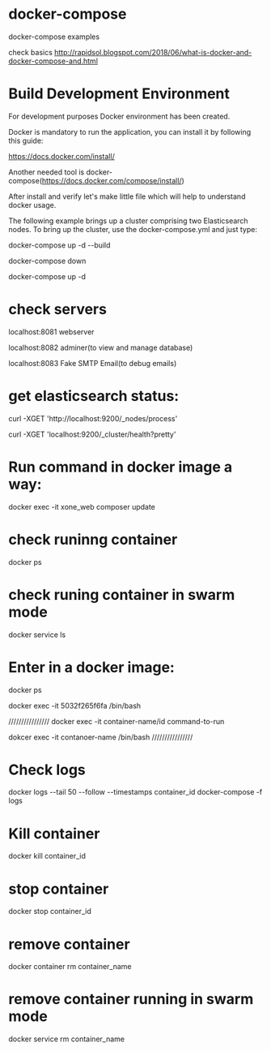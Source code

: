 # docker-compose
docker-compose examples

check basics
http://rapidsol.blogspot.com/2018/06/what-is-docker-and-docker-compose-and.html 


# Build Development Environment

For development purposes Docker environment has been created.

Docker is mandatory to run the application, you can install it by following this guide:

https://docs.docker.com/install/

Another needed tool is docker-compose(https://docs.docker.com/compose/install/)


After install and verify let's make little file which will help to understand docker usage.

The following example brings up a cluster comprising two Elasticsearch nodes. To bring up the cluster, use the docker-compose.yml and just type:


docker-compose up -d --build

docker-compose down

docker-compose up -d

# check servers
localhost:8081 webserver

localhost:8082 adminer(to view and manage database)

localhost:8083 Fake SMTP Email(to debug emails)

# get elasticsearch status: 
curl -XGET 'http://localhost:9200/_nodes/process'

curl -XGET 'localhost:9200/_cluster/health?pretty'


# Run command in docker image a way:
docker exec -it xone_web composer  update

# check runinng container
docker ps

# check runing container in swarm mode
docker service ls



# Enter in a docker image:
docker ps

docker exec -it 5032f265f6fa /bin/bash

////////////////
docker exec -it container-name/id command-to-run

dokcer exec -it contanoer-name /bin/bash
////////////////

# Check logs
docker logs --tail 50 --follow --timestamps container_id
docker-compose -f logs

# Kill container
docker kill container_id

# stop container
docker stop container_id

# remove container
 docker container rm container_name
 
# remove container running in swarm mode  
docker service rm container_name
